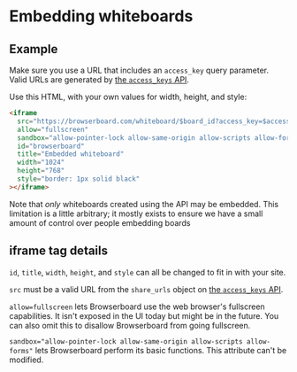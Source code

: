 # Embedding whiteboards

## Example

Make sure you use a URL that includes an `access_key` query parameter. Valid URLs are generated by [the `access_keys` API](/api.md#api-1-0-whiteboards-wbid-access-keys).

Use this HTML, with your own values for width, height, and style:

```html
<iframe
  src="https://browserboard.com/whiteboard/$board_id?access_key=$access_key"
  allow="fullscreen"
  sandbox="allow-pointer-lock allow-same-origin allow-scripts allow-forms"
  id="browserboard"
  title="Embedded whiteboard"
  width="1024"
  height="768"
  style="border: 1px solid black"
></iframe>
```

Note that _only_ whiteboards created using the API may be embedded. This limitation is a little arbitrary; it mostly exists to ensure we have a small amount of control over people embedding boards

## iframe tag details

`id`, `title`, `width`, `height`, and `style` can all be changed to fit in with your site.

`src` must be a valid URL from the `share_urls` object on [the `access_keys` API](/api.md#api-1-0-whiteboards-wbid-access-keys).

`allow=fullscreen` lets Browserboard use the web browser's fullscreen capabilities. It isn't exposed in the UI today but might be in the future. You can also omit this to disallow Browserboard from going fullscreen.

`sandbox="allow-pointer-lock allow-same-origin allow-scripts allow-forms"` lets Browserboard perform its basic functions. This attribute can't be modified.
